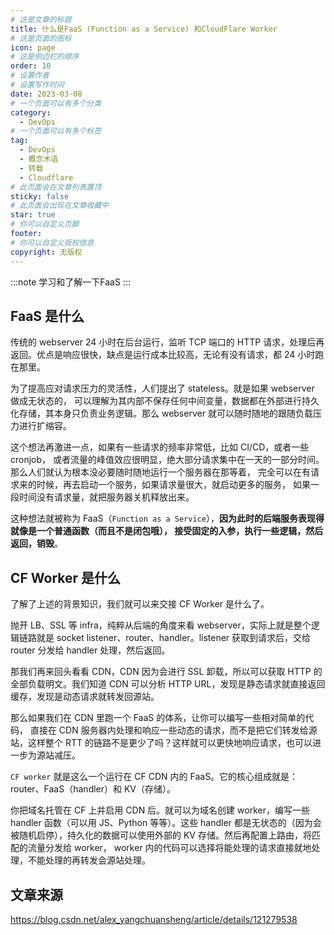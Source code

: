 ```yaml
---
# 这是文章的标题
title: 什么是FaaS (Function as a Service) 和CloudFlare Worker
# 这是页面的图标
icon: page
# 这是侧边栏的顺序
order: 10
# 设置作者
# 设置写作时间
date: 2023-03-08
# 一个页面可以有多个分类
category:
  - DevOps
# 一个页面可以有多个标签
tag:
  - DevOps
  - 概念术语
  - 转载
  - Cloudflare
# 此页面会在文章列表置顶
sticky: false
# 此页面会出现在文章收藏中
star: true
# 你可以自定义页脚
footer: 
# 你可以自定义版权信息
copyright: 无版权
---
```


:::note
学习和了解一下FaaS
:::

## FaaS 是什么

传统的 webserver 24 小时在后台运行，监听 TCP 端口的 HTTP 请求，处理后再返回。优点是响应很快，缺点是运行成本比较高，无论有没有请求，都 24 小时跑在那里。

为了提高应对请求压力的灵活性，人们提出了 stateless。就是如果 webserver 做成无状态的， 可以理解为其内部不保存任何中间变量，数据都在外部进行持久化存储，其本身只负责业务逻辑。那么 webserver 就可以随时随地的跟随负载压力进行扩缩容。

这个想法再激进一点，如果有一些请求的频率非常低，比如 CI/CD，或者一些 cronjob， 或者流量的峰值效应很明显，绝大部分请求集中在一天的一部分时间。那么人们就认为根本没必要随时随地运行一个服务器在那等着， 完全可以在有请求来的时候，再去启动一个服务，如果请求量很大，就启动更多的服务， 如果一段时间没有请求量，就把服务器关机释放出来。

这种想法就被称为 FaaS（`Function as a Service`），**因为此时的后端服务表现得就像是一个普通函数（而且不是闭包哦）， 接受固定的入参，执行一些逻辑，然后返回，销毁**。

## CF Worker 是什么

了解了上述的背景知识，我们就可以来交接 CF Worker 是什么了。

抛开 LB、SSL 等 infra，纯粹从后端的角度来看 webserver，实际上就是整个逻辑链路就是 socket listener、router、handler。listener 获取到请求后，交给 router 分发给 handler 处理，然后返回。

那我们再来回头看看 CDN，CDN 因为会进行 SSL 卸载，所以可以获取 HTTP 的全部负载明文。我们知道 CDN 可以分析 HTTP URL，发现是静态请求就直接返回缓存，发现是动态请求就转发回源站。

那么如果我们在 CDN 里跑一个 FaaS 的体系，让你可以编写一些相对简单的代码， 直接在 CDN 服务器内处理和响应一些动态的请求，而不是把它们转发给源站，这样整个 RTT 的链路不是更少了吗？这样就可以更快地响应请求，也可以进一步为源站减压。

`CF worker` 就是这么一个运行在 CF CDN 内的 FaaS。它的核心组成就是：router、FaaS（handler）和 KV（存储）。

你把域名托管在 CF 上并启用 CDN 后。就可以为域名创建 worker，编写一些 handler 函数（可以用 JS、Python 等等）。这些 handler 都是无状态的（因为会被随机启停），持久化的数据可以使用外部的 KV 存储。然后再配置上路由，将匹配的流量分发给 worker， worker 内的代码可以选择将能处理的请求直接就地处理，不能处理的再转发会源站处理。

## 文章来源
https://blog.csdn.net/alex_yangchuansheng/article/details/121279538 